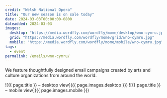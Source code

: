 ```yaml
---
credit: "Welsh National Opera"
title: "Our new season is on sale today"
date: 2024-03-03T00:00:00-0800
dateadded: 2024-03-03
images:
  desktop: "https://media.wordfly.com/wordfly/mome/desktop/wno-cymru.jpg"
  grid: "https://media.wordfly.com/wordfly/mome/grid/wno-cymru.jpg"
  mobile: "https://media.wordfly.com/wordfly/mome/mobile/wno-cymru.jpg"
tags:
  - event
permalink: /emails/wno-cymru/
---
```

We feature thoughtfully designed email campaigns created by arts and culture organizations from around the world.

![{{ page.title }} – desktop view]({{ page.images.desktop }})
![{{ page.title }} – mobile view]({{ page.images.mobile }})
